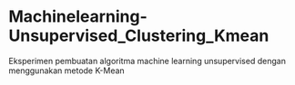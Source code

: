 # Machinelearning-Unsupervised_Clustering_Kmean
Eksperimen pembuatan algoritma machine learning unsupervised dengan menggunakan metode K-Mean
